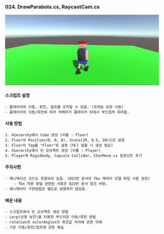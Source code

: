 ### 024. DrawParabola.cs, RaycastCam.cs

 ![LerpMove](./LerpMove.gif)

#### 스크립트 설명 
	- 플레이어의 이동, 회전, 점프를 조작할 수 있음. (프레임 보정 사용)
	- 플레이어의 이동/회전에 따라 카메라가 플레이어 뒤에서 부드럽게 따라옴.


#### 사용 방법 
	1. Hierarchy에서 Cube 생성 (이름 : Floor)
	2. Floor의 Position(0, 0, 0), Scale(20, 0.5, 20)으로 설정
	3. Floor의 Tag를 "Floor"로 설정 (태그 없을 시 생성 필요)
	4. Hierarchy에서 빈 오브젝트 생성 (이름 : Player)
	5. Player에 Rigidbody, Capsule Collider, CharMove.cs 컴포넌트 추가


#### 주의사항
	- 애니메이션 코드도 포함되어 있음. (023번 문서의 fbx 캐릭터 모델 파일 사용 권장)
		- fbx 적용 방법 관련된 사항은 023번 문서 참조 바람.
	- 애니메이터 구현방법은 별도로 설명하지 않았음.


#### 배운 내용 
	- 스크립트에서 빈 오브젝트 생성 방법
	- Lerp(선형 보간)을 이용한 부드러운 이동/회전 방법
	- rotation과 eulerAngles의 회전값 차이에 관한 이해
	- 기존 이동/회전/점프에 관한 복습

